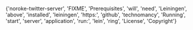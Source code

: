 {'noroke-twitter-server', 'FIXME', 'Prerequisites', 'will', 'need', 'Leiningen', 'above', 'installed', 'leiningen', 'https:', 'github', 'technomancy', 'Running', 'start', 'server', 'application', 'run:', 'lein', 'ring', 'License', 'Copyright'}
